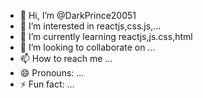 - 👋 Hi, I’m @DarkPrince20051
- 👀 I’m interested in reactjs,css.js,...
- 🌱 I’m currently learning reactjs,js.css,html
- 💞️ I’m looking to collaborate on ...
- 📫 How to reach me ...
- 😄 Pronouns: ...
- ⚡ Fun fact: ...

<!---
DarkPrince20051/DarkPrince20051 is a ✨ special ✨ repository because its `README.md` (this file) appears on your GitHub profile.
You can click the Preview link to take a look at your changes.
--->
